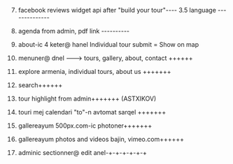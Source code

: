 7. facebook reviews widget api after "build your tour"----
3.5 language --------------
5. agenda from admin, pdf link ----------
11.  about-ic 4 keter@ hanel
Individual tour
submit = Show on map


1. menuner@ dnel ---> tours, gallery, about, contact ++++++
2. explore armenia, individual tours, about us +++++++
3. search++++++
4. tour highlight from admin+++++++
(ASTXIKOV)

6. touri mej calendari "to"-n avtomat sarqel +++++++

8. gallereayum 500px.com-ic photoner+++++++
9. gallereayum photos and videos bajin, vimeo.com++++++
10. adminic sectionner@ edit anel-+-+-+-+-+-+

